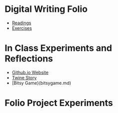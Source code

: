 # Digital Writing Folio

- [Readings](Readings.md)
- [Exercises](exercises.md)

# In Class Experiments and Reflections
- [Github.io Website](practicewebsite.md)
- [Twine Story](twinestory.md)
- [Bitsy Game}(bitsygame.md)

# Folio Project Experiments 
